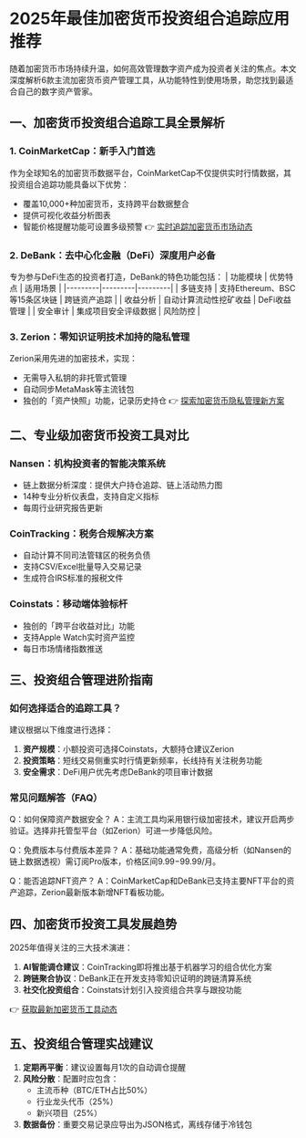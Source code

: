 # 2025年最佳加密货币投资组合追踪应用推荐

随着加密货币市场持续升温，如何高效管理数字资产成为投资者关注的焦点。本文深度解析6款主流加密货币资产管理工具，从功能特性到使用场景，助您找到最适合自己的数字资产管家。

## 一、加密货币投资组合追踪工具全景解析

### 1. CoinMarketCap：新手入门首选
作为全球知名的加密货币数据平台，CoinMarketCap不仅提供实时行情数据，其投资组合追踪功能具备以下优势：
- 覆盖10,000+种加密货币，支持跨平台数据整合
- 提供可视化收益分析图表
- 智能价格提醒功能可设置多级预警
👉 [实时追踪加密货币市场动态](https://bit.ly/okx_welcome)

### 2. DeBank：去中心化金融（DeFi）深度用户必备
专为参与DeFi生态的投资者打造，DeBank的特色功能包括：
| 功能模块 | 优势特点 | 适用场景 |
|---------|---------|---------|
| 多链支持 | 支持Ethereum、BSC等15条区块链 | 跨链资产追踪 |
| 收益分析 | 自动计算流动性挖矿收益 | DeFi收益管理 |
| 安全审计 | 集成项目安全评级数据 | 风险防控 |

### 3. Zerion：零知识证明技术加持的隐私管理
Zerion采用先进的加密技术，实现：
- 无需导入私钥的非托管式管理
- 自动同步MetaMask等主流钱包
- 独创的「资产快照」功能，记录历史持仓
👉 [探索加密货币隐私管理新方案](https://bit.ly/okx_welcome)

## 二、专业级加密货币投资工具对比

### Nansen：机构投资者的智能决策系统
- 链上数据分析深度：提供大户持仓追踪、链上活动热力图
- 14种专业分析仪表盘，支持自定义指标
- 每周行业研究报告更新

### CoinTracking：税务合规解决方案
- 自动计算不同司法管辖区的税务负债
- 支持CSV/Excel批量导入交易记录
- 生成符合IRS标准的报税文件

### Coinstats：移动端体验标杆
- 独创的「跨平台收益对比」功能
- 支持Apple Watch实时资产监控
- 每日市场情绪指数推送

## 三、投资组合管理进阶指南

### 如何选择适合的追踪工具？
建议根据以下维度进行选择：
1. **资产规模**：小额投资可选择Coinstats，大额持仓建议Zerion
2. **投资策略**：短线交易侧重实时行情更新频率，长线持有关注税务功能
3. **安全需求**：DeFi用户优先考虑DeBank的项目审计数据

### 常见问题解答（FAQ）

Q：如何保障资产数据安全？
A：主流工具均采用银行级加密技术，建议开启两步验证。选择非托管型平台（如Zerion）可进一步降低风险。

Q：免费版本与付费版本差异？
A：基础功能通常免费，高级分析（如Nansen的链上数据透视）需订阅Pro版本，价格区间$9.99-$99.99/月。

Q：能否追踪NFT资产？
A：CoinMarketCap和DeBank已支持主要NFT平台的资产追踪，Zerion最新版本新增NFT看板功能。

## 四、加密货币投资工具发展趋势

2025年值得关注的三大技术演进：
1. **AI智能调仓建议**：CoinTracking即将推出基于机器学习的组合优化方案
2. **跨链聚合协议**：DeBank正在开发支持零知识证明的跨链清算系统
3. **社交化投资组合**：Coinstats计划引入投资组合共享与跟投功能

👉 [获取最新加密货币工具动态](https://bit.ly/okx_welcome)

## 五、投资组合管理实战建议

1. **定期再平衡**：建议设置每月1次的自动调仓提醒
2. **风险分散**：配置时应包含：
   - 主流币种（BTC/ETH占比50%）
   - 行业龙头代币（25%）
   - 新兴项目（25%）
3. **数据备份**：重要交易记录应导出为JSON格式，离线存储于冷钱包
